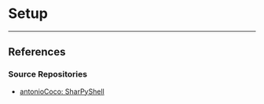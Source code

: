 # Setup

---
## References

### Source Repositories

- [antonioCoco: SharPyShell](https://github.com/antonioCoco/SharPyShell)